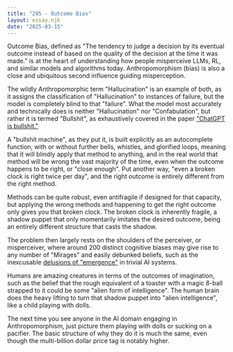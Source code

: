 ```yaml
---
title: "295 - Outcome Bias"
layout: essay.njk
date: "2025-03-15"
---
```


Outcome Bias, defined as "The tendency to judge a decision by its eventual outcome instead of based on the quality of the decision at the time it was made." is at the heart of understanding how people misperceive LLMs, RL, and similar models and algorithms today. Anthropomorphism (bias) is also a close and ubiquitous second influence guiding misperception.

The wildly Anthropomorphic term "Hallucination" is an example of both, as it assigns the classification of "Hallucination" to instances of failure, but the model is completely blind to that "failure". What the model most accurately and technically does is neither "Hallucination" nor "Confabulation", but rather it is termed "Bullshit", as exhaustively covered in the paper ["ChatGPT is bullshit."](https://link.springer.com/article/10.1007/s10676-024-09775)

A "bullshit machine", as they put it, is built explicitly as an autocomplete function, with or without further bells, whistles, and glorified loops, meaning that it will blindly apply that method to anything, and in the real world that method will be wrong the vast majority of the time, even when the outcome happens to be right, or "close enough". Put another way, "even a broken clock is right twice per day", and the right outcome is entirely different from the right method.

Methods can be quite robust, even antifragile if designed for that capacity, but applying the wrong methods and happening to get the right outcome only gives you that broken clock. The broken clock is inherently fragile, a shadow puppet that only momentarily imitates the desired outcome, being an entirely different structure that casts the shadow.

The problem then largely rests on the shoulders of the perceiver, or misperceiver, where around 200 distinct cognitive biases may give rise to any number of "Mirages" and easily debunked beliefs, such as the inexcusable [delusions of "emergence"]((https://arxiv.org/abs/2304.15004)) in trivial AI systems.

Humans are amazing creatures in terms of the outcomes of imagination, such as the belief that the rough equivalent of a toaster with a magic 8-ball strapped to it could be some "alien form of intelligence". The human brain does the heavy lifting to turn that shadow puppet into "alien intelligence", like a child playing with dolls.

The next time you see anyone in the AI domain engaging in Anthropomorphism, just picture them playing with dolls or sucking on a pacifier. The basic structure of why they do it is much the same, even though the multi-billion dollar price tag is notably higher.

